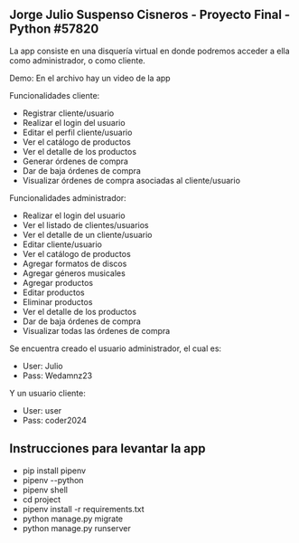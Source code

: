 <h2>Jorge Julio Suspenso Cisneros - Proyecto Final - Python #57820</h2>

La app consiste en una disquería virtual en donde podremos acceder a ella como administrador, o como cliente.

Demo: En el archivo hay un video de la app

Funcionalidades cliente:

- Registrar cliente/usuario
- Realizar el login del usuario
- Editar el perfil cliente/usuario
- Ver el catálogo de productos
- Ver el detalle de los productos
- Generar órdenes de compra
- Dar de baja órdenes de compra
- Visualizar órdenes de compra asociadas al cliente/usuario

Funcionalidades administrador:

- Realizar el login del usuario
- Ver el listado de clientes/usuarios
- Ver el detalle de un cliente/usuario
- Editar cliente/usuario
- Ver el catálogo de productos
- Agregar formatos de discos
- Agregar géneros musicales
- Agregar productos
- Editar productos
- Eliminar productos
- Ver el detalle de los productos
- Dar de baja órdenes de compra
- Visualizar todas las órdenes de compra

Se encuentra creado el usuario administrador, el cual es:

- User: Julio
- Pass: Wedamnz23

Y un usuario cliente:

- User: user
- Pass: coder2024

<h2>Instrucciones para levantar la app</h2>

- pip install pipenv
- pipenv --python <version de python>
- pipenv shell
- cd project
- pipenv install -r requirements.txt
- python manage.py migrate
- python manage.py runserver

